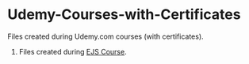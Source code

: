 # Udemy-Courses-with-Certificates

Files created during Udemy.com courses (with certificates).

1. Files created during [EJS Course](https://www.udemy.com/course/ejs-fullstack-web-development-masterclass).
